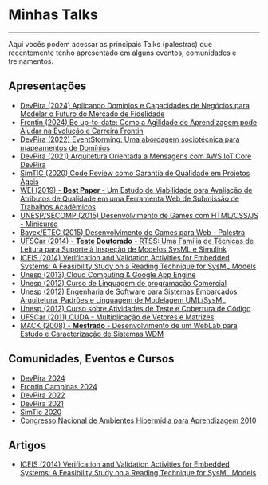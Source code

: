 # Minhas Talks
-----

Aqui vocês podem acessar as principais Talks (palestras) que recentemente tenho apresentado em alguns eventos, comunidades e treinamentos.

## Apresentações
- [DevPira (2024) Aplicando Domínios e Capacidades de Negócios para Modelar o Futuro do Mercado de Fidelidade](https://github.com/aceiro/talks/blob/main/talks/DevPira-Domi%CC%81nios-Piracicaba-2024.pdf)
- [Frontin (2024) Be up-to-date: Como a Agilidade de Aprendizagem pode Ajudar na  Evolução e Carreira Frontin](https://github.com/aceiro/talks/blob/main/talks/Frontin-Carreira-Campinas-SP-2024.pdf)
- [DevPira (2022) EventStorming: Uma abordagem sociotécnica para mapeamentos de Domínios](https://github.com/aceiro/talks/blob/main/talks/EventStormin-DevPira_03_12_2022.pdf)
- [DevPira (2021) Arquitetura Orientada a Mensagens com AWS IoT Core DevPira](https://github.com/aceiro/talks/blob/main/talks/apresentacao-dev-pira-2021.pdf)
- [SimTIC (2020) Code Review como Garantia de Qualidade em Projetos Ágeis](https://github.com/aceiro/talks/blob/main/talks/apresentacao-qualidade-software-code-review-simtic-2020.pdf)
- [WEI (2019) - **Best Paper** - Um Estudo de Viabilidade para Avaliação de Atributos de Qualidade em uma Ferramenta Web de Submissão de Trabalhos Acadêmicos](https://github.com/aceiro/talks/blob/main/talks/apresentacao-portal-eventos-2019-final.pdf)
- [UNESP/SECOMP (2015) Desenvolvimento de Games com HTML/CSS/JS - Minicurso](https://github.com/aceiro/talks/blob/main/talks/Desenvolvimento-Unesp-SECOMP.pdf)
- [Bayex/ETEC (2015) Desenvolvimento de Games para Web - Palestra](https://github.com/aceiro/talks/blob/main/talks/Desenvolvimento-Games-Bayex.pdf)
- [UFSCar (2014) - **Teste Doutorado** - RTSS: Uma Família de Técnicas de Leitura para Suporte à Inspeção de Modelos SysML e Simulink](https://github.com/aceiro/talks/blob/main/talks/EAA_DEFESA-FINAL-1.pdf)
- [ICEIS (2014) Verification and Validation Activities for Embedded Systems: A Feasibility Study on a Reading Technique for SysML Models
](https://github.com/aceiro/talks/blob/main/talks/EAA_ICEIS_2014.pdf)
- [Unesp (2013) Cloud Computing & Google App Engine](https://prezi.com/yimrpvg9yylr/cloud-computing/)
- [Unesp (2012) Curso de Linguagem de programação Comercial](https://prezi.com/yrntlxbrb-d2/pacotes-javalang-javautil-javaio-e-javanet/)
- [Unesp (2012) Engenharia de Software para Sistemas Embarcados: Arquitetura, Padrões e Linguagem de Modelagem UML/SysML](https://prezi.com/hmvfyhmqrdu0/engenharia-de-software-para-sistemas-embarcados-arquitetura-padroes-e-linguagem-de-modelagem-umlsysml/)
- [Unesp (2012) Curso sobre Atividades de Teste e Cobertura de Código](https://github.com/aceiro/talks/blob/main/talks/curso-unesp-2012.pdf)
- [UFSCar (2011) CUDA - Multiplicação de Vetores e Matrizes](https://github.com/aceiro/talks/blob/main/talks/apresentacao-cuda-2011-ufscar.pdf)
- [MACK (2008) - **Mestrado** - Desenvolvimento de um WebLab para Estudo e Caracterização de Sistemas WDM](https://github.com/aceiro/talks/blob/main/talks/defesa_mestrado_2008.pdf)

## Comunidades, Eventos e Cursos
- [DevPira 2024](https://www.linkedin.com/posts/devpira_devpirafestival-capivaracoders-tecnologia-activity-7269761601237360640-XHdz?utm_source=share&utm_medium=member_desktop)
- [Frontin Campinas 2024](https://www.frontincampinas.com.br/)
- [DevPira 2022](https://www.linkedin.com/posts/devpira_cronograma-devpira-2022-activity-7003863259594289152-9XUL?utm_source=share&utm_medium=member_desktop)
- [DevPira 2021](https://youtu.be/_mj5KjJXSpQ)
- [SimTic 2020](https://doity.com.br/simtic2020)
- [Congresso Nacional de Ambientes Hipermídia para Aprendizagem 2010](https://www.fho.edu.br/noticia/260)

## Artigos
- [ICEIS (2014) Verification and Validation Activities for Embedded Systems: A Feasibility Study on a Reading Technique for SysML Models
](https://github.com/aceiro/talks/blob/main/talks/ICEIS_2014_121_CR_REV.pdf)

